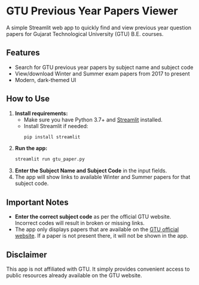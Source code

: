 # GTU Previous Year Papers Viewer

A simple Streamlit web app to quickly find and view previous year question papers for Gujarat Technological University (GTU) B.E. courses.

## Features
- Search for GTU previous year papers by subject name and subject code
- View/download Winter and Summer exam papers from 2017 to present
- Modern, dark-themed UI

## How to Use
1. **Install requirements:**
   - Make sure you have Python 3.7+ and [Streamlit](https://streamlit.io/) installed.
   - Install Streamlit if needed:
     ```bash
     pip install streamlit
     ```
2. **Run the app:**
   ```bash
   streamlit run gtu_paper.py
   ```
3. **Enter the Subject Name and Subject Code** in the input fields.
4. The app will show links to available Winter and Summer papers for that subject code.

## Important Notes
- **Enter the correct subject code** as per the official GTU website. Incorrect codes will result in broken or missing links.
- The app only displays papers that are available on the [GTU official website](https://gtu.ac.in/). If a paper is not present there, it will not be shown in the app.

## Disclaimer
This app is not affiliated with GTU. It simply provides convenient access to public resources already available on the GTU website.
